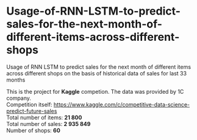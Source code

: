 # Usage-of-RNN-LSTM-to-predict-sales-for-the-next-month-of-different-items-across-different-shops
Usage of RNN LSTM to predict sales for the next month of different items across different shops on the basis of historical data of sales for last 33 months

This is the project for **Kaggle** competion. The data was provided by 1C company. <br>
Competition itself:  https://www.kaggle.com/c/competitive-data-science-predict-future-sales <br>
Total number of items: **21 800** <br>
Total number of sales: **2 935 849** <br>
Number of shops: **60**
